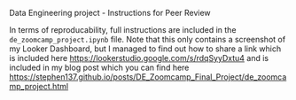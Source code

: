 Data Engineering project - Instructions for Peer Review

In terms of reproducability, full instructions are included in the `de_zoomcamp_project.ipynb` file. Note that this only contains a screenshot of my Looker Dashboard, but I managed to find out how to share a link which is included here https://lookerstudio.google.com/s/rdqSyyDxtu4 and is included in my blog post which you can find here https://stephen137.github.io/posts/DE_Zoomcamp_Final_Project/de_zoomcamp_project.html
